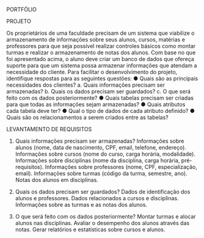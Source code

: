 PORTFÓLIO

PROJETO

Os proprietários de uma faculdade precisam de um sistema que viabilize o
armazenamento de informações sobre seus alunos, cursos, matérias e professores para
que seja possível realizar controles básicos como montar turmas e realizar o
armazenamento de notas dos alunos.
Com base no que foi apresentado acima, o aluno deve criar um banco de dados que
ofereça suporte para que um sistema possa armazenar informações que atendam a
necessidade do cliente.
Para facilitar o desenvolvimento do projeto, identifique respostas para as seguintes
questões:
● Quais são as principais necessidades dos clientes?
a. Quais informações precisam ser armazenadas?
b. Quais os dados precisam ser guardados?
c. O que será feito com os dados posteriormente?
● Quais tabelas precisam ser criadas para que todas as informações sejam
armazenadas?
● Quais atributos cada tabela deve ter?
● Qual o tipo de dados de cada atributo definido?
● Quais são os relacionamentos a serem criados entre as tabelas?

LEVANTAMENTO DE REQUISITOS

1. Quais informações precisam ser armazenadas?
Informações sobre alunos (nome, data de nascimento, CPF, email, telefone, endereço).
Informações sobre cursos (nome do curso, carga horária, modalidade).
Informações sobre disciplinas (nome da disciplina, carga horária, pré-requisitos).
Informações sobre professores (nome, CPF, especialização, email).
Informações sobre turmas (código da turma, semestre, ano).
Notas dos alunos em disciplinas.

2. Quais os dados precisam ser guardados?
Dados de identificação dos alunos e professores.
Dados relacionados a cursos e disciplinas.
Informações sobre as turmas e as notas dos alunos.

3. O que será feito com os dados posteriormente?
Montar turmas e alocar alunos nas disciplinas.
Avaliar o desempenho dos alunos através das notas.
Gerar relatórios e estatísticas sobre cursos e alunos.


